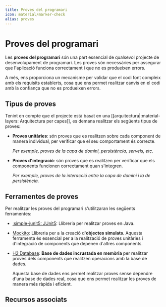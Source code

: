 ```yaml
---
title: Proves del programari
icon: material/marker-check
alias: proves
---
```

# Proves del programari
Les __proves del programari__ són una part essencial de qualsevol projecte
de desenvolupament de programari. Les proves són necessàries per assegurar
que l'aplicació funciona correctament i que no es produeixen errors.

A més, ens proporciona un mecanisme per validar que el codi font compleix
amb els requisits establerts, cosa que ens permet realitzar canvis en el
codi amb la confiança que no es produeixen errors.


## Tipus de proves
Tenint en compte que el projecte està basat en una
[[arquitectura|:material-layers: Arquitectura per capes]],
es demana realitzar els següents tipus de proves:

- __Proves unitàries__: són proves que es realitzen sobre cada component
    de manera individual, per verificar que el seu comportament és correcte.

    _Per exemple, proves de la capa de domini, persistència, serveis, etc._

- __Proves d'integració__: són proves que es realitzen per verificar que
    els components funcionen correctament quan s'integren.

    _Per exemple, proves de la interacció entre la capa de domini i la de persistència._
    

## Ferramentes de proves
Per realitzar les proves del programari s'utilitzaran les següents
ferramentes:

- [:simple-junit5: JUnit5][junit5]: Llibreria per realitzar proves en Java.
- [Mockito][mockito]: Llibreria per a la creació d'__objectes simulats__.
    Aquesta ferramenta és essencial per a la realització de proves unitàries i d'integració
    de components que depenen d'altres components.
- [H2 Database][h2]: __Base de dades incrustada en memòria__ per realitzar proves 
    dels components que realitzen operacions amb la base de dades.

    Aquesta base de dades ens permet realitzar proves sense dependre d'una base de dades
    real, cosa que ens permet realitzar les proves de manera més ràpida i eficient.

[junit5]: https://junit.org/junit5/
[mockito]: https://site.mockito.org/
[h2]: https://www.h2database.com/html/main.html

## Recursos associats
